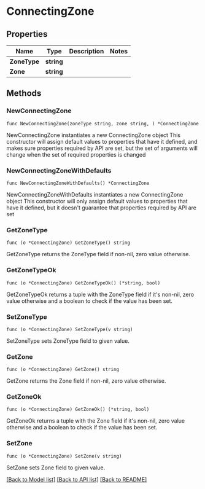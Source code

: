 # ConnectingZone

## Properties

Name | Type | Description | Notes
------------ | ------------- | ------------- | -------------
**ZoneType** | **string** |  | 
**Zone** | **string** |  | 

## Methods

### NewConnectingZone

`func NewConnectingZone(zoneType string, zone string, ) *ConnectingZone`

NewConnectingZone instantiates a new ConnectingZone object
This constructor will assign default values to properties that have it defined,
and makes sure properties required by API are set, but the set of arguments
will change when the set of required properties is changed

### NewConnectingZoneWithDefaults

`func NewConnectingZoneWithDefaults() *ConnectingZone`

NewConnectingZoneWithDefaults instantiates a new ConnectingZone object
This constructor will only assign default values to properties that have it defined,
but it doesn't guarantee that properties required by API are set

### GetZoneType

`func (o *ConnectingZone) GetZoneType() string`

GetZoneType returns the ZoneType field if non-nil, zero value otherwise.

### GetZoneTypeOk

`func (o *ConnectingZone) GetZoneTypeOk() (*string, bool)`

GetZoneTypeOk returns a tuple with the ZoneType field if it's non-nil, zero value otherwise
and a boolean to check if the value has been set.

### SetZoneType

`func (o *ConnectingZone) SetZoneType(v string)`

SetZoneType sets ZoneType field to given value.


### GetZone

`func (o *ConnectingZone) GetZone() string`

GetZone returns the Zone field if non-nil, zero value otherwise.

### GetZoneOk

`func (o *ConnectingZone) GetZoneOk() (*string, bool)`

GetZoneOk returns a tuple with the Zone field if it's non-nil, zero value otherwise
and a boolean to check if the value has been set.

### SetZone

`func (o *ConnectingZone) SetZone(v string)`

SetZone sets Zone field to given value.



[[Back to Model list]](../README.md#documentation-for-models) [[Back to API list]](../README.md#documentation-for-api-endpoints) [[Back to README]](../README.md)


